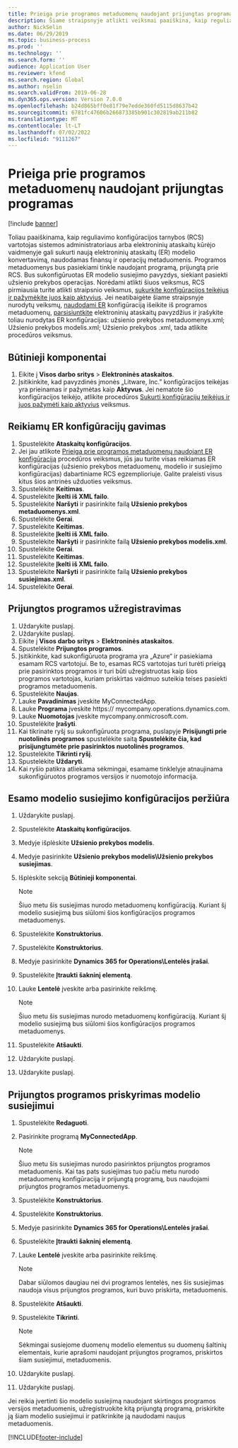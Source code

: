 ```yaml
---
title: Prieiga prie programos metaduomenų naudojant prijungtas programas
description: Šiame straipsnyje atlikti veiksmai paaiškina, kaip reguliavimo konfigūracijos tarnybos vartotojas, naudodamas metaduomenis, gali sukurti naują elektroninio ataskaitų modelio konvertavimą.
author: NickSelin
ms.date: 06/29/2019
ms.topic: business-process
ms.prod: ''
ms.technology: ''
ms.search.form: ''
audience: Application User
ms.reviewer: kfend
ms.search.region: Global
ms.author: nselin
ms.search.validFrom: 2019-06-28
ms.dyn365.ops.version: Version 7.0.0
ms.openlocfilehash: b24d865bff0e81f79e7edde360fd5115d8637b42
ms.sourcegitcommit: 6781fc47606b266873385b901c302819ab211b82
ms.translationtype: MT
ms.contentlocale: lt-LT
ms.lasthandoff: 07/02/2022
ms.locfileid: "9111267"
---
```

# <a name="access-application-metadata-by-using-connected-applications"></a>Prieiga prie programos metaduomenų naudojant prijungtas programas

[!include [banner](../../includes/banner.md)]

Toliau paaiškinama, kaip reguliavimo konfigūracijos tarnybos (RCS) vartotojas sistemos administratoriaus arba elektroninių ataskaitų kūrėjo vaidmenyje gali sukurti naują elektroninių ataskaitų (ER) modelio konvertavimą, naudodamas finansų ir operacijų metaduomenis. Programos metaduomenys bus pasiekiami tinkle naudojant programą, prijungtą prie RCS. Bus sukonfigūruotas ER modelio susiejimo pavyzdys, siekiant pasiekti užsienio prekybos operacijas. Norėdami atlikti šiuos veiksmus, RCS pirmiausia turite atlikti straipsnio veiksmus, [sukurkite konfigūracijos teikėjus ir pažymėkite juos kaip aktyvius](er-configuration-provider-mark-it-active-2016-11.md). Jei neatibaigėte šiame straipsnyje nurodytų veiksmų, [naudodami ER](access-application-metadata-er-configuration.md) konfigūraciją išeikite iš programos metaduomenų, [parsisiuntkite](https://download.microsoft.com/download/0/4/e/04e13839-e423-442b-a6c2-dd35b1045c2d/Dynamics%20365%20for%20Finance%20and%20Operations%208.1%20Electronic%20reporting%20task%20guides.zip) elektroninių ataskaitų pavyzdžius ir įrašykite toliau nurodytas ER konfigūracijas: užsienio prekybos metaduomenys.xml; Užsienio prekybos modelis.xml; Užsienio prekybos .xml, tada atlikite procedūros veiksmus.

## <a name="prerequisites"></a>Būtinieji komponentai
1. Eikite į **Visos darbo sritys** > **Elektroninės ataskaitos**. 
2. Įsitikinkite, kad pavyzdinės įmonės „Litware, Inc.” konfigūracijos teikėjas yra prieinamas ir pažymėtas kaip **Aktyvus**. Jei nematote šio konfigūracijos teikėjo, atlikite procedūros [Sukurti konfigūracijų teikėjus ir juos pažymėti kaip aktyvius](er-configuration-provider-mark-it-active-2016-11.md) veiksmus. 

## <a name="get-required-er-configurations"></a>Reikiamų ER konfigūracijų gavimas
1. Spustelėkite **Ataskaitų konfigūracijos**. 
2. Jei jau atlikote [Prieiga prie programos metaduomenų naudojant ER konfigūraciją](access-application-metadata-er-configuration.md) procedūros veiksmus, jūs jau turite visas reikiamas ER konfigūracijas (užsienio prekybos metaduomenų, modelio ir susiejimo konfigūracijas) dabartiniame RCS egzemplioriuje. Galite praleisti visus kitus šios antrinės užduoties veiksmus. 
3. Spustelėkite **Keitimas**. 
4. Spustelėkite **Įkelti iš XML failo**. 
5. Spustelėkite **Naršyti** ir pasirinkite failą **Užsienio prekybos metaduomenys.xml**. 
6. Spustelėkite **Gerai**. 
7. Spustelėkite **Keitimas**. 
8. Spustelėkite **Įkelti iš XML failo**. 
9. Spustelėkite **Naršyti** ir pasirinkite failą **Užsienio prekybos modelis.xml**. 
10. Spustelėkite **Gerai**. 
11. Spustelėkite **Keitimas**. 
12. Spustelėkite **Įkelti iš XML failo**. 
13. Spustelėkite **Naršyti** ir pasirinkite failą **Užsienio prekybos susiejimas.xml**. 
14. Spustelėkite **Gerai**. 

## <a name="register-a-connected-application"></a>Prijungtos programos užregistravimas
1. Uždarykite puslapį. 
2. Uždarykite puslapį. 
3. Eikite į **Visos darbo sritys** > **Elektroninės ataskaitos**. 
4. Spustelėkite **Prijungtos programos**. 
5. Įsitikinkite, kad sukonfigūruota programa yra „Azure“ ir pasiekiama esamam RCS vartotojui. Be to, esamas RCS vartotojas turi turėti prieigą prie pasirinktos programos ir turi būti užregistruotas kaip šios programos vartotojas, kuriam priskirtas vaidmuo suteikia teises pasiekti programos metaduomenis. 
6. Spustelėkite **Naujas**. 
7. Lauke **Pavadinimas** įveskite MyConnectedApp. 
8. Lauke **Programa** įveskite https:// mycompany.operations.dynamics.com. 
9. Lauke **Nuomotojas** įveskite mycompany.onmicrosoft.com. 
10. Spustelėkite **Įrašyti**. 
11. Kai tikrinate ryšį su sukonfigūruota programa, puslapyje **Prisijungti prie nuotolinės programos** spustelėkite saitą **Spustelėkite čia, kad prisijungtumėte prie pasirinktos nuotolinės programos**. 
12. Spustelėkite **Tikrinti ryšį**. 
13. Spustelėkite **Uždaryti**. 
14. Kai ryšio patikra atliekama sėkmingai, esamame tinklelyje atnaujinama sukonfigūruotos programos versijos ir nuomotojo informacija. 

## <a name="review-existing-model-mapping-configuration"></a>Esamo modelio susiejimo konfigūracijos peržiūra
1. Uždarykite puslapį. 
2. Spustelėkite **Ataskaitų konfigūracijos**. 
3. Medyje išplėskite **Užsienio prekybos modelis**. 
4. Medyje pasirinkite **Užsienio prekybos modelis\Užsienio prekybos susiejimas**. 
5. Išplėskite sekciją **Būtinieji komponentai**. 

    > [!NOTE]
    > Šiuo metu šis susiejimas nurodo metaduomenų konfigūraciją. Kuriant šį modelio susiejimą bus siūlomi šios konfigūracijos programos metaduomenys. 

6. Spustelėkite **Konstruktorius**. 
7. Spustelėkite **Konstruktorius**. 
8. Medyje pasirinkite **Dynamics 365 for Operations\Lentelės įrašai**. 
9. Spustelėkite **Įtraukti šakninį elementą**. 
10. Lauke **Lentelė** įveskite arba pasirinkite reikšmę. 

    > [!NOTE]
    > Šiuo metu šis susiejimas nurodo metaduomenų konfigūraciją. Kuriant šį modelio susiejimą bus siūlomi šios konfigūracijos programos metaduomenys. 

11. Spustelėkite **Atšaukti**. 
12. Uždarykite puslapį. 
13. Uždarykite puslapį. 

## <a name="assign-connected-application-to-model-mapping"></a>Prijungtos programos priskyrimas modelio susiejimui 
1. Spustelėkite **Redaguoti**. 
2. Pasirinkite programą **MyConnectedApp**. 

    > [!NOTE]
    > Šiuo metu šis susiejimas nurodo pasirinktos prijungtos programos metaduomenis. Kai tas pats susiejimas tuo pačiu metu nurodo metaduomenų konfigūraciją ir prijungtą programą, bus naudojami prijungtos programos metaduomenys. 

3. Spustelėkite **Konstruktorius**. 
4. Spustelėkite **Konstruktorius**. 
5. Medyje pasirinkite **Dynamics 365 for Operations\Lentelės įrašai**. 
6. Spustelėkite **Įtraukti šakninį elementą**. 
7. Lauke **Lentelė** įveskite arba pasirinkite reikšmę. 

    > [!NOTE]
    > Dabar siūlomos daugiau nei dvi programos lentelės, nes šis susiejimas naudoja visus prijungtos programos, kuri buvo priskirta, metaduomenis. 

8. Spustelėkite **Atšaukti**. 
9. Spustelėkite **Tikrinti**. 

    > [!NOTE]
    > Sėkmingai susiejome duomenų modelio elementus su duomenų šaltinių elementais, kurie aprašomi naudojant prijungtos programos, priskirtos šiam susiejimui, metaduomenis. 

10. Uždarykite puslapį. 
11. Uždarykite puslapį. 

Jei reikia įvertinti šio modelio susiejimą naudojant skirtingos programos versijos metaduomenis, užregistruokite kitą prijungtą programą, priskirkite ją šiam modelio susiejimui ir patikrinkite ją naudodami naujus metaduomenis.


[!INCLUDE[footer-include](../../../../includes/footer-banner.md)]


